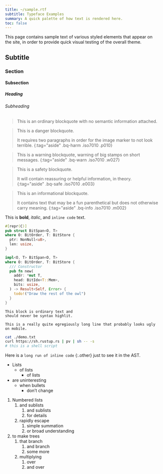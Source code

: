```yaml
---
title: ~/sample.rtf
subtitle: Typeface Examples
summary: A quick palette of how text is rendered here.
toc: false
---
```


This page contains sample text of various styled elements that appear on the
site, in order to provide quick visual testing of the overall theme.

## Subtitle

### Section

#### Subsection

##### Heading

###### Subheading

> This is an ordinary blockquote with no semantic information attached.

<!-- -->

> This is a danger blockquote.
>
> It requires two paragraphs in order for the image marker to not look terrible.
{:tag="aside" .bq-harm .iso7010 .p010}

<!-- -->

> This is a warning blockquote, warning of big stamps on short messages.
{:tag="aside" .bq-warn .iso7010 .w027}

<!-- -->

> This is a safety blockquote.
>
> It will contain reassuring or helpful information, in theory.
{:tag="aside" .bq-safe .iso7010 .e003}

<!-- -->

> This is an informational blockquote.
>
> It contains text that may be a fun parenthetical but does not otherwise carry
> meaning.
{:tag="aside" .bq-info .iso7010 .m002}

This is **bold**, *italic*, and `inline code` text.

```rust
#[repr(C)]
pub struct BitSpan<O, T>
where O: BitOrder, T: BitStore {
  ptr: NonNull<u8>,
  len: usize,
}

impl<O, T> BitSpan<O, T>
where O: BitOrder, T: BitStore {
  /// Constructor
  pub fn new(
    addr: *mut T,
    head: BitIdx<T::Mem>,
    bits: usize,
  ) -> Result<Self, Error> {
    todo!("Draw the rest of the owl")
  }
}
```

```plain
This block is ordinary text and
should never be syntax highlit.

This is a really quite egregiously long line that probably looks ugly on mobile.
```

```sh
cat ./demo.txt
curl https://sh.rustup.rs | pv | sh -- -s
# this is a shell script
```

Here is a `long run of inline code` {:.other} just to see it in the AST.

- Lists
  - of lists
    - of lists
- are uninteresting
  - when bullets
    - don’t change

1. Numbered lists
   1. and sublists
      1. and sublists
      1. for details
   1. rapidly escape
      1. simple summation
      1. or broad understanding
1. to make trees
   1. that branch
      1. and branch
      1. some more
   1. multiplying
      1. over
      1. and over
